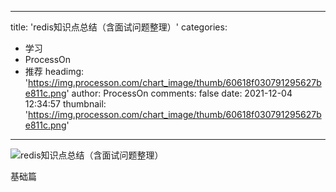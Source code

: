 
---
title: 'redis知识点总结（含面试问题整理）'
categories: 
 - 学习
 - ProcessOn
 - 推荐
headimg: 'https://img.processon.com/chart_image/thumb/60618f030791295627be811c.png'
author: ProcessOn
comments: false
date: 2021-12-04 12:34:57
thumbnail: 'https://img.processon.com/chart_image/thumb/60618f030791295627be811c.png'
---

<div>   
<img class="thumb" alt="redis知识点总结（含面试问题整理）" src="https://img.processon.com/chart_image/thumb/60618f030791295627be811c.png" referrerpolicy="no-referrer">
<p>基础篇</p>  
</div>
            